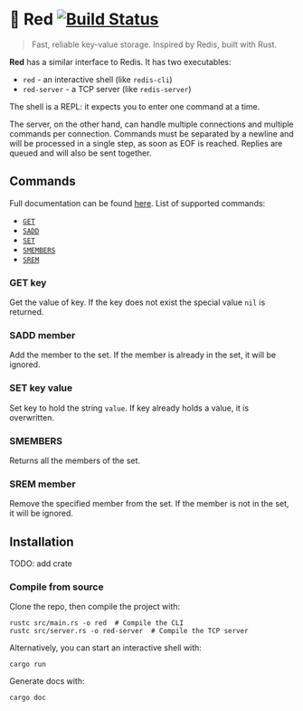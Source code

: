 # 🔴 Red [![Build Status](https://travis-ci.org/simonewebdesign/red.svg?branch=master)](https://travis-ci.org/simonewebdesign/red)

> Fast, reliable key-value storage. Inspired by Redis, built with Rust.

**Red** has a similar interface to Redis. It has two executables:

- `red` - an interactive shell (like `redis-cli`)
- `red-server` - a TCP server (like `redis-server`)

The shell is a REPL: it expects you to enter one command at a time.

The server, on the other hand, can handle multiple connections and multiple commands per connection. Commands must be separated by a newline and will be processed in a single step, as soon as EOF is reached. Replies are queued and will also be sent together.

## Commands

Full documentation can be found [here](https://simonewebdesign.github.io/red/red/struct.State.html). List of supported commands:

* [`GET`](#get-key)
* [`SADD`](#sadd-member)
* [`SET`](#set-key-value)
* [`SMEMBERS`](#smembers)
* [`SREM`](#srem-member)

### GET key

Get the value of key. If the key does not exist the special value `nil` is returned.

### SADD member

Add the member to the set. If the member is already in the set, it will be ignored.

### SET key value

Set key to hold the string `value`. If key already holds a value, it is overwritten.

### SMEMBERS

Returns all the members of the set.

### SREM member

Remove the specified member from the set. If the member is not in the set, it will be ignored.


## Installation

TODO: add crate

### Compile from source

Clone the repo, then compile the project with:

    rustc src/main.rs -o red  # Compile the CLI
    rustc src/server.rs -o red-server  # Compile the TCP server

Alternatively, you can start an interactive shell with:

    cargo run

Generate docs with:

    cargo doc
